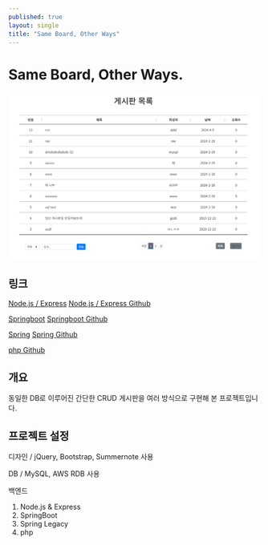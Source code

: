 ```yaml
---
published: true
layout: single
title: "Same Board, Other Ways"
---
```


# Same Board, Other Ways.


![Alt 게시판 화면 캡쳐](../assets/images/portcapture1.png)


링크
---
[Node.js / Express](http://3.34.240.139:3000/)
[Node.js / Express Github](https://github.com/romero9919/board_express)

[Springboot](http://3.34.240.139:8080/)
[Springboot Github](https://github.com/romero9919/board_spboot)

[Spring]()
[Spring Github](https://github.com/romero9919/spbbs)

[php Github](https://github.com/romero9919/board_php)


개요
---

동일한 DB로 이루어진 간단한 CRUD 게시판을 여러 방식으로 구현해 본 프로젝트입니다.


프로젝트 설정
---

디자인 / jQuery, Bootstrap, Summernote 사용

DB / MySQL, AWS RDB 사용

백엔드
1. Node.js & Express
2. SpringBoot
3. Spring Legacy
4. php
   
